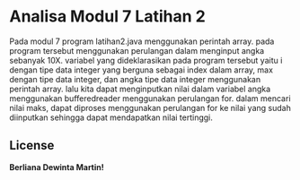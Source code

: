 # Analisa Modul 7 Latihan 2
Pada modul 7 program latihan2.java menggunakan perintah array. pada program tersebut menggunakan perulangan dalam menginput angka sebanyak 10X. variabel yang dideklarasikan pada program tersebut yaitu i dengan tipe data integer yang berguna sebagai index dalam array, max dengan tipe data integer, dan angka tipe data integer menggunakan perintah array. lalu kita dapat menginputkan nilai dalam variabel angka menggunakan bufferedreader menggunakan perulangan for. dalam mencari nilai maks, dapat diproses menggunakan perulangan for ke nilai yang sudah diinputkan sehingga dapat mendapatkan nilai tertinggi.
## License

**Berliana Dewinta Martin!**

